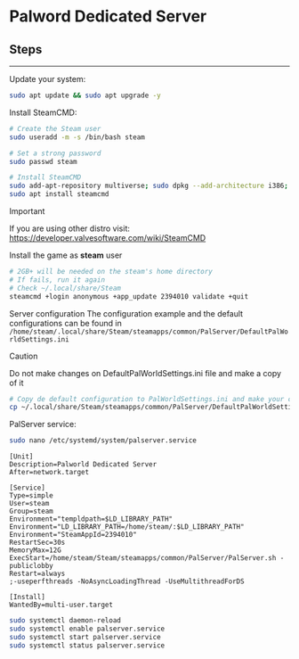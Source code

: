# Palword Dedicated Server

## Steps
---

Update your system:
```bash
sudo apt update && sudo apt upgrade -y
```

Install SteamCMD:
```bash
# Create the Steam user
sudo useradd -m -s /bin/bash steam

# Set a strong password
sudo passwd steam

# Install SteamCMD
sudo add-apt-repository multiverse; sudo dpkg --add-architecture i386; sudo apt update
sudo apt install steamcmd
```
>[!IMPORTANT]
>If you are using other distro visit: https://developer.valvesoftware.com/wiki/SteamCMD

Install the game as **steam** user
```bash
# 2GB+ will be needed on the steam's home directory
# If fails, run it again
# Check ~/.local/share/Steam
steamcmd +login anonymous +app_update 2394010 validate +quit
```
Server configuration
The configuration example and the default configurations can be found in  `/home/steam/.local/share/Steam/steamapps/common/PalServer/DefaultPalWorldSettings.ini`

>[!CAUTION]
>Do not make changes on DefaultPalWorldSettings.ini file and make a copy of it

```bash
# Copy de default configuration to PalWorldSettings.ini and make your customization
cp ~/.local/share/Steam/steamapps/common/PalServer/DefaultPalWorldSettings.ini ~/.local/share/Steam/steamapps/common/PalServer/Pal/Saved/Config/LinuxServer/PalWorldSettings.ini
```

PalServer service:

```bash
sudo nano /etc/systemd/system/palserver.service
```

```
[Unit]
Description=Palworld Dedicated Server
After=network.target

[Service]
Type=simple
User=steam
Group=steam
Environment="templdpath=$LD_LIBRARY_PATH"
Environment="LD_LIBRARY_PATH=/home/steam/:$LD_LIBRARY_PATH"
Environment="SteamAppId=2394010"
RestartSec=30s
MemoryMax=12G
ExecStart=/home/steam/Steam/steamapps/common/PalServer/PalServer.sh -publiclobby
Restart=always
;-useperfthreads -NoAsyncLoadingThread -UseMultithreadForDS

[Install]
WantedBy=multi-user.target
```
```bash
sudo systemctl daemon-reload
sudo systemctl enable palserver.service
sudo systemctl start palserver.service
sudo systemctl status palserver.service
```

